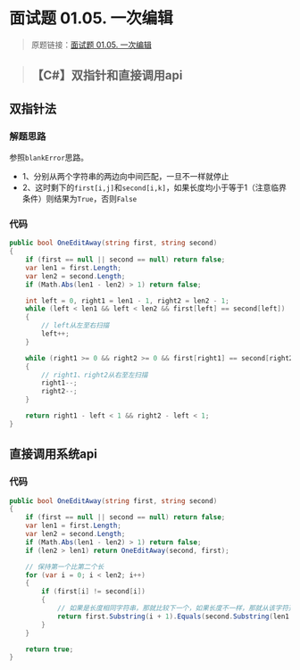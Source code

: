 # 面试题 01.05. 一次编辑
> 原题链接：[面试题 01.05. 一次编辑](https://leetcode-cn.com/problems/one-away-lcci)

> ## 【C#】双指针和直接调用api

## 双指针法
### 解题思路
参照``blankError``思路。

* 1、分别从两个字符串的两边向中间匹配，一旦不一样就停止
* 2、这时剩下的``first[i,j]``和``second[i,k]``，如果长度均小于等于1（注意临界条件）则结果为``True``，否则``False``

### 代码
```csharp
public bool OneEditAway(string first, string second)
{
    if (first == null || second == null) return false;
    var len1 = first.Length;
    var len2 = second.Length;
    if (Math.Abs(len1 - len2) > 1) return false;

    int left = 0, right1 = len1 - 1, right2 = len2 - 1;
    while (left < len1 && left < len2 && first[left] == second[left])
    {
        // left从左至右扫描
        left++;
    }

    while (right1 >= 0 && right2 >= 0 && first[right1] == second[right2])
    {
        // right1、right2从右至左扫描
        right1--;
        right2--;
    }

    return right1 - left < 1 && right2 - left < 1;
}
```
## 直接调用系统api
### 代码
```csharp
public bool OneEditAway(string first, string second)
{
    if (first == null || second == null) return false;
    var len1 = first.Length;
    var len2 = second.Length;
    if (Math.Abs(len1 - len2) > 1) return false;
    if (len2 > len1) return OneEditAway(second, first);

    // 保持第一个比第二个长
    for (var i = 0; i < len2; i++)
    {
        if (first[i] != second[i])
        {
            // 如果是长度相同字符串，那就比较下一个，如果长度不一样，那就从该字符开始进行比较。
            return first.Substring(i + 1).Equals(second.Substring(len1 == len2 ? i + 1 : i));
        } 
    }

    return true;
}